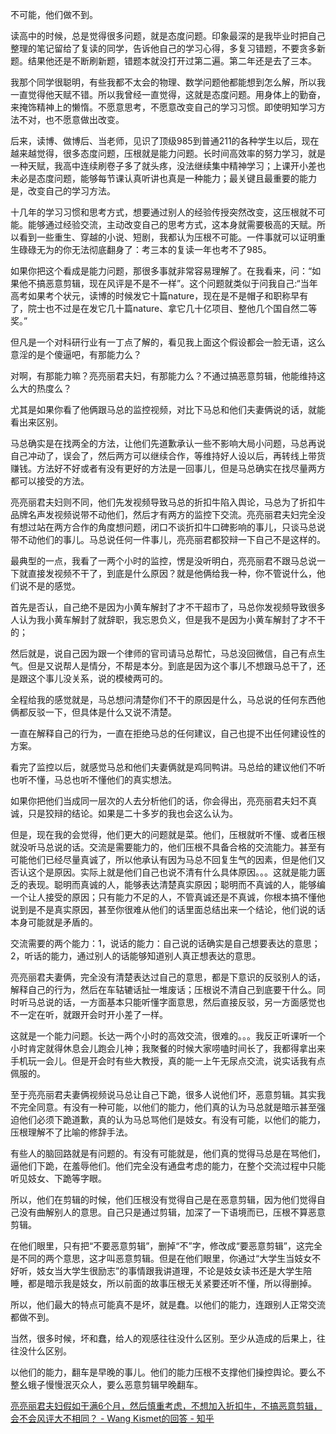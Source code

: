 不可能，他们做不到。

读高中的时候，总是觉得很多问题，就是态度问题。印象最深的是我毕业时把自己整理的笔记留给了复读的同学，告诉他自己的学习心得，多复习错题，不要贪多新题。结果他还是不断刷新题，错题本就没打开过第二遍。第二年还是去了三本。

我那个同学很聪明，有些我都不太会的物理、数学问题他都能想到怎么解，所以我一直觉得他天赋不错。所以我曾经一直觉得，这就是态度问题。用身体上的勤奋，来掩饰精神上的懒惰。不愿意思考，不愿意改变自己的学习习惯。即使明知学习方法不对，也不愿意做出改变。

后来，读博、做博后、当老师，见识了顶级985到普通211的各种学生以后，现在越来越觉得，很多态度问题，压根就是能力问题。长时间高效率的努力学习，就是一种天赋，我高中连续刷卷子多了就头疼，没法继续集中精神学习；上课开小差也未必是态度问题，能够每节课认真听讲也真是一种能力；最关键且最重要的能力是，改变自己的学习方法。

十几年的学习习惯和思考方式，想要通过别人的经验传授突然改变，这压根就不可能。能够通过经验交流，主动改变自己的思考方式，这本身就需要极高的天赋。所以看到一些重生、穿越的小说、短剧，我都认为压根不可能。一件事就可以证明重生碌碌无为的你无法彻底翻身了：考三本的复读一年也考不了985。

如果你把这个看成是能力问题，那很多事就非常容易理解了。在我看来，问：“如果他不搞恶意剪辑，现在风评是不是不一样”。这个问题就类似于问我自己:“当年高考如果考个状元，读博的时候发它十篇nature，现在是不是帽子和职称早有了，院士也不过是在发它几十篇nature、拿它几十亿项目、整他几个国自然二等奖。”

但凡是一个对科研行业有一丁点了解的，看见我上面这个假设都会一脸无语，这么意淫的是个傻逼吧，有那能力么？

对啊，有那能力嘛？亮亮丽君夫妇，有那能力么？不通过搞恶意剪辑，他能维持这么大的热度么？

尤其是如果你看了他俩跟马总的监控视频，对比下马总和他们夫妻俩说的话，就能看出来区别。

马总确实是在找两全的方法，让他们先道歉承认一些不影响大局小问题，马总再说自己冲动了，误会了，然后两方可以继续合作，等维持好人设以后，再转线上带货赚钱。方法好不好或者有没有更好的方法是一回事儿，但是马总确实在找尽量两方都可以接受的方法。

亮亮丽君夫妇则不同，他们先发视频导致马总的折扣牛陷入舆论，马总为了折扣牛品牌名声发视频说带不动他们，然后才有两方的监控下交流。亮亮丽君夫妇完全没有想过站在两方合作的角度想问题，闭口不谈折扣牛口碑影响的事儿，只谈马总说带不动他们的事儿。马总说任何一件事儿，亮亮丽君都狡辩一下自己不是这样的。

最典型的一点，我看了一两个小时的监控，愣是没听明白，亮亮丽君不跟马总说一下就直接发视频不干了，到底是什么原因？就是他俩给我一种，你不管说什么，他们说不是的感觉。

首先是否认，自己绝不是因为小黄车解封了才不干超市了，马总你发视频导致很多人认为我小黄车解封了就辞职，我忘恩负义，但是我不是因为小黄车解封了才不干的；

然后就是，说自己因为跟一个律师的官司请马总帮忙，马总没回微信，自己有点生气。但是又说帮人是情分，不帮是本分。到底是因为这个事儿不想跟马总干了，还是跟这个事儿没关系，说的模棱两可的。

全程给我的感觉就是，马总想问清楚你们不干的原因是什么，马总说的任何东西他俩都反驳一下，但具体是什么又说不清楚。

一直在解释自己的行为，一直在拒绝马总的任何建议，自己也提不出任何建设性的方案。

看完了监控以后，就感觉马总和他们夫妻俩就是鸡同鸭讲。马总给的建议他们不听也听不懂，马总也听不懂他们的真实想法。

如果你把他们当成同一层次的人去分析他们的话，你会得出，亮亮丽君夫妇不真诚，只是狡辩的结论。如果是二十多岁的我也会这么认为。

但是，现在我的会觉得，他们更大的问题就是菜。他们，压根就听不懂、或者压根就没听马总说的话。交流是需要能力的，他们压根不具备合格的交流能力。甚至有可能他们已经尽量真诚了，所以他承认有因为马总不回复生气的因素，但是他们又否认这个是原因。实际上就是他们自己也说不清有什么具体原因。。。这就是能力匮乏的表现。聪明而真诚的人，能够表达清楚真实原因；聪明而不真诚的人，能够编一个让人接受的原因；只有能力不足的人，不管真诚还是不真诚，你根本搞不懂他说到是不是真实原因，甚至你很难从他们的话里面总结出来一个结论，他们说的话本身可能就是矛盾的。

交流需要的两个能力：1，说话的能力：自己说的话确实是自己想要表达的意思；2，听话的能力，通过别人的话能够知道别人真正想表达的意思。

亮亮丽君夫妻俩，完全没有清楚表达过自己的意思，都是下意识的反驳别人的话，解释自己的行为，然后在车轱辘话扯一堆废话；压根说不清自己到底要干什么。同时听马总说的话，一方面基本只能听懂字面意思，然后直接反驳，另一方面感觉也不一定在听，就跟开会时开小差了一样。

这就是一个能力问题。长达一两个小时的高效交流，很难的。。。我反正听课听一个小时肯定就得休息会儿跑会儿神；我聚餐的时候大家唠嗑时间长了，我都得拿出来手机玩一会儿。但是开会时有些大教授，真的能一上午无尿点交流，说实话我有点佩服的。

至于亮亮丽君夫妻俩视频说马总让自己下跪，很多人说他们坏，恶意剪辑。其实我不完全同意。有没有一种可能，以他们的能力，他们真的认为马总就是暗示甚至强迫他们必须下跪道歉，真的认为马总骂他们是妓女。有没有可能，以他们的能力，压根理解不了比喻的修辞手法。

有些人的脑回路就是有问题的。有没有可能就是，他们真的觉得马总是在骂他们，逼他们下跪，在羞辱他们。他们完全没有通盘考虑的能力，在整个交流过程中只能听见妓女、下跪等字眼。

所以，他们在剪辑的时候，他们压根没有觉得自己是在恶意剪辑，因为他们觉得自己没有曲解别人的意思。自己只是通过剪辑，加深了一下语境而已，压根不算恶意剪辑。

在他们眼里，只有把“不要恶意剪辑”，删掉“不”字，修改成“要恶意剪辑”，这完全是不同的两个意思，这才叫恶意剪辑。但是在他们眼里，你通过“大学生当妓女不好听，妓女当大学生很励志”的事情跟我讲道理，不论是妓女读书还是大学生陪睡，都是暗示我是妓女，所以前面的故事压根无关紧要还听不懂，所以得删掉。

所以，他们最大的特点可能真不是坏，就是蠢。以他们的能力，连跟别人正常交流都做不到。

当然，很多时候，坏和蠢，给人的观感往往没什么区别。至少从造成的后果上，往往没什么区别。

以他们的能力，翻车是早晚的事儿。他们的能力压根不支撑他们操控舆论。要么不整幺蛾子慢慢泯灭众人，要么恶意剪辑早晚翻车。

[亮亮丽君夫妇假如干满6个月，然后慎重考虑，不想加入折扣牛，不搞恶意剪辑，会不会风评大不相同？ - Wang Kismet的回答 - 知乎](https://www.zhihu.com/question/9379344837/answer/78964838311)